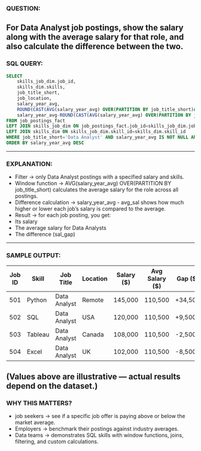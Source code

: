### QUESTION:
For Data Analyst job postings, show the salary along with the average salary for that role, and also calculate the difference between the two.
--- 
### SQL QUERY:
```sql
SELECT 
    skills_job_dim.job_id,
    skills_dim.skills,
    job_title_short,
    job_location,
    salary_year_avg,
    ROUND(CAST(AVG(salary_year_avg) OVER(PARTITION BY job_title_short)AS NUMERIC),2) AS avg_sal,
    salary_year_avg-ROUND(CAST(AVG(salary_year_avg) OVER(PARTITION BY job_title_short)AS NUMERIC),2) AS sal_gap
FROM job_postings_fact
LEFT JOIN skills_job_dim ON job_postings_fact.job_id=skills_job_dim.job_id
LEFT JOIN skills_dim ON skills_job_dim.skill_id=skills_dim.skill_id
WHERE job_title_short='Data Analyst' AND salary_year_avg IS NOT NULL AND skills_dim.skills IS NOT NULL
ORDER BY salary_year_avg DESC
```
--- 
### EXPLANATION:
- Filter → only Data Analyst postings with a specified salary and skills.
- Window function → AVG(salary_year_avg) OVER(PARTITION BY job_title_short) calculates the average salary for the role across all postings.
- Difference calculation → salary_year_avg - avg_sal shows how much higher or lower each job’s salary is compared to the average.
- Result → for each job posting, you get:
- Its salary
- The average salary for Data Analysts
- The difference (sal_gap)
--- 
### SAMPLE OUTPUT:

| Job ID | Skill   | Job Title     | Location | Salary ($) | Avg Salary ($) | Gap ($) |
|--------|---------|---------------|----------|------------|----------------|---------|
| 501    | Python  | Data Analyst  | Remote   | 145,000    | 110,500        | +34,500 |
| 502    | SQL     | Data Analyst  | USA      | 120,000    | 110,500        | +9,500  |
| 503    | Tableau | Data Analyst  | Canada   | 108,000    | 110,500        | -2,500  |
| 504    | Excel   | Data Analyst  | UK       | 102,000    | 110,500        | -8,500  |

(Values above are illustrative — actual results depend on the dataset.)
--- 
### WHY THIS MATTERS?
- job seekers → see if a specific job offer is paying above or below the market average.
- Employers → benchmark their postings against industry averages.
- Data teams → demonstrates SQL skills with window functions, joins, filtering, and custom calculations.